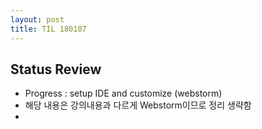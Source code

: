 ```yaml
---
layout: post
title: TIL 180107
---
```


## Status Review

- Progress : setup IDE and customize (webstorm)
- 해당 내용은 강의내용과 다르게 Webstorm이므로 정리 생략함
- 